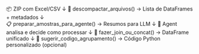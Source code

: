 📦 ZIP com Excel/CSV
     ↓
🔧 descompactar_arquivos() → Lista de DataFrames + metadados
     ↓  
📋 preparar_amostras_para_agente() → Resumos para LLM
     ↓
🤖 Agent analisa e decide como processar
     ↓
🔗 fazer_join_ou_concat() → DataFrame unificado
     ↓
🧠 sugerir_codigo_agrupamento() → Código Python personalizado (opcional)
